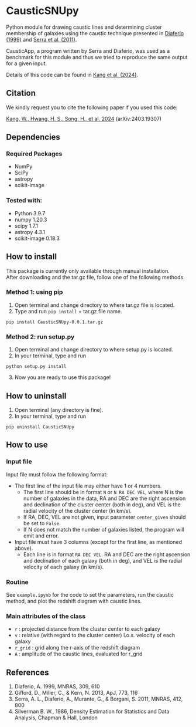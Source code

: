# CausticSNUpy
Python module for drawing caustic lines and determining cluster membership of galaxies using the caustic technique presented in [Diaferio (1999)](https://ui.adsabs.harvard.edu/abs/1999MNRAS.309..610D/abstract) and [Serra et al. (2011)](https://ui.adsabs.harvard.edu/abs/2011MNRAS.412..800S/abstract).  

CausticApp, a program written by Serra and Diaferio, was used as a benchmark for this module and thus we tried to reproduce the same output for a given input.

Details of this code can be found in [Kang et al. (2024)](https://arxiv.org/abs/2403.19307).

## Citation
We kindly request you to cite the following paper if you used this code:

[Kang, W., Hwang, H. S., Song, H., et al. 2024](https://arxiv.org/abs/2403.19307) (arXiv:2403.19307)

## Dependencies
### Required Packages
* NumPy
* SciPy
* astropy
* scikit-image

### Tested with:
* Python 3.9.7
* numpy 1.20.3
* scipy 1.7.1
* astropy 4.3.1
* scikit-image 0.18.3

## How to install
This package is currently only available through manual installation.  
After downloading and the tar.gz file, follow one of the following methods.

### Method 1: using pip
1. Open terminal and change directory to where tar.gz file is located.
2. Type and run `pip install` + tar.gz file name.
```
pip install CausticSNUpy-0.0.1.tar.gz
```

### Method 2: run setup.py
1. Open terminal and change directory to where setup.py is located.
2. In your terminal, type and run
```
python setup.py install
```
3. Now you are ready to use this package!

## How to uninstall
1. Open terminal (any directory is fine).
2. In your terminal, type and run 
```
pip uninstall CausticSNUpy
```

## How to use
### Input file
Input file must follow the following format:
* The first line of the input file may either have 1 or 4 numbers.
    * The first line should be in format `N` or `N RA DEC VEL`,
    where N is the number of galaxies in the data, RA and DEC are the right ascension and declination of the cluster center (both in deg), and VEL is the radial velocity of the cluster center (in km/s).
    * If RA, DEC, VEL are not given, input parameter `center_given` should be set to `False`.
    * If N does not match the number of galaxies listed, the program will emit and error.
* Input file must have 3 columns (except for the first line, as mentioned above).
    * Each line is in format `RA DEC VEL`. RA and DEC are the right ascension and declination of each galaxy (both in deg), and VEL is the radial velocity of each galaxy (in km/s).

### Routine
See `example.ipynb` for the code to set the parameters, run the caustic method, and plot the redshift diagram with caustic lines.

### Main attributes of the class
* `r` : projected distance from the cluster center to each galaxy
* `v` : relative (with regard to the cluster center) l.o.s. velocity of each galaxy
* `r_grid` : grid along the r-axis of the redshift diagram
* `A` : amplitude of the caustic lines, evaluated for r_grid

## References
1. Diaferio, A. 1999, MNRAS, 309, 610
2. Gifford, D., Miller, C., & Kern, N. 2013, ApJ, 773, 116
3. Serra, A. L., Diaferio, A., Murante, G., & Borgani, S. 2011, MNRAS, 412, 800
4. Silverman B. W., 1986, Density Estimation for Statistics and Data Analysis, Chapman & Hall, London